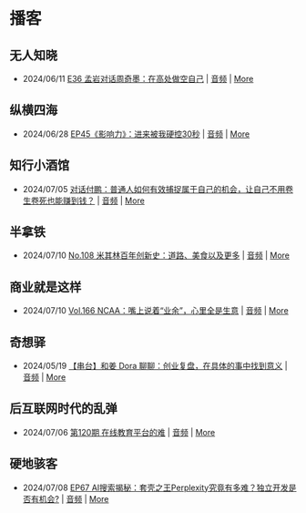 # 播客

## 无人知晓
- 2024/06/11 [E36 孟岩对话周奇墨：在高处做空自己](https://www.xiaoyuzhoufm.com/episode/6667f31dc26e396a36eefe25) | [音频](https://dts-api.xiaoyuzhoufm.com/track/611719d3cb0b82e1df0ad29e/6667f31dc26e396a36eefe25/media.xyzcdn.net/ljJYPINg_uUnMMt8WMuIsiU41BZt.m4a) | [More](channels/%E6%97%A0%E4%BA%BA%E7%9F%A5%E6%99%93.md)

## 纵横四海
- 2024/06/28 [EP45《影响力》：进来被我硬控30秒](https://www.ximalaya.com/sound/737611452) | [音频](https://audio.xmcdn.com/storages/7a6e-audiofreehighqps/7E/3D/GKwRINsKUwwBBN6xYQLoLnNU.m4a) | [More](channels/%E7%BA%B5%E6%A8%AA%E5%9B%9B%E6%B5%B7.md)

## 知行小酒馆
- 2024/07/05 [对话付鹏：普通人如何有效捕捉属于自己的机会，让自己不用卷生卷死也能赚到钱？](https://www.xiaoyuzhoufm.com/episode/66878ecf0bc5d7cc700115d0) | [音频](https://dts-api.xiaoyuzhoufm.com/track/6013f9f58e2f7ee375cf4216/66878ecf0bc5d7cc700115d0/media.xyzcdn.net/lvM9dm4Ngq5sxqr8ICABUKglcBEV.m4a) | [More](channels/%E7%9F%A5%E8%A1%8C%E5%B0%8F%E9%85%92%E9%A6%86.md)

## 半拿铁
- 2024/07/10 [No.108 米其林百年创新史：道路、美食以及更多](https://www.ximalaya.com/sound/740153148) | [音频](https://dl.wavpub.com/item/227_31599842_4804.m4a) | [More](channels/%E5%8D%8A%E6%8B%BF%E9%93%81.md)

## 商业就是这样
- 2024/07/10 [Vol.166 NCAA：嘴上说着“业余”，心里全是生意](https://www.ximalaya.com/sound/740491770) | [音频](https://audio.xmcdn.com/storages/fa45-audiofreehighqps/C5/DB/GKwRIJEKZI-WANPZ-wLvG0yw.m4a) | [More](channels/%E5%95%86%E4%B8%9A%E5%B0%B1%E6%98%AF%E8%BF%99%E6%A0%B7.md)

## 奇想驿
- 2024/05/19 [【串台】和姜 Dora 聊聊：创业复盘，在具体的事中找到意义](https://www.xiaoyuzhoufm.com/episode/664962d382b428eafd844366) | [音频](https://dts-api.xiaoyuzhoufm.com/track/6034daea97755b8fc9c66480/664962d382b428eafd844366/media.xyzcdn.net/llloyy2KoUURla1cgosxmkenwwHw.m4a) | [More](channels/%E5%A5%87%E6%83%B3%E9%A9%BF.md)

## 后互联网时代的乱弹
- 2024/07/06 [第120期 在线教育平台的难](https://hosting.wavpub.cn/pie/ep120/) | [音频](https://tk.wavpub.com/WPDL_NbqtJBrCSdshuFSnSvpqjjBhXKWGBRNacyjMVhVypVhuKQGTtpkbqekzRy-00.mp3) | [More](channels/%E5%90%8E%E4%BA%92%E8%81%94%E7%BD%91%E6%97%B6%E4%BB%A3%E7%9A%84%E4%B9%B1%E5%BC%B9.md)

## 硬地骇客
- 2024/07/08 [EP67 AI搜索揭秘：套壳之王Perplexity究竟有多难？独立开发是否有机会?](https://www.xiaoyuzhoufm.com/episode/668be4c2ae8e21859a657b8a) | [音频](https://dts-api.xiaoyuzhoufm.com/track/640ee2438be5d40013fe4a87/668be4c2ae8e21859a657b8a/media.xyzcdn.net/lpqr8sgvRSD74m6QJWTDvb9svqaf.m4a) | [More](channels/%E7%A1%AC%E5%9C%B0%E9%AA%87%E5%AE%A2.md)

